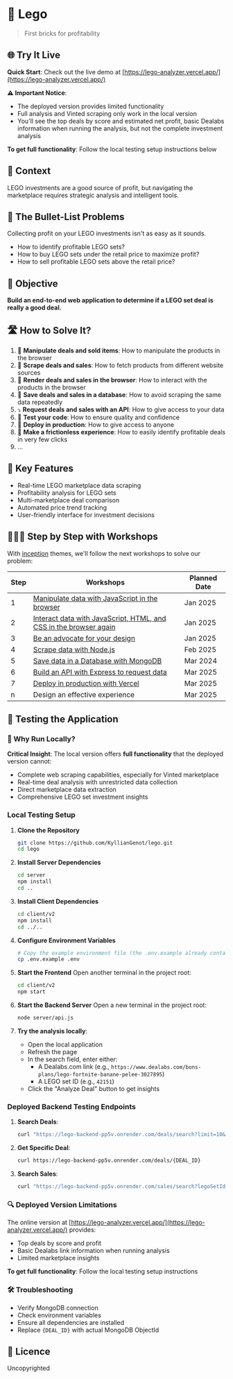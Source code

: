 # 🧱 Lego

> First bricks for profitability

## 🌐 Try It Live

**Quick Start**: Check out the live demo at [https://lego-analyzer.vercel.app/](https://lego-analyzer.vercel.app/)

**⚠️ Important Notice**: 
- The deployed version provides limited functionality
- Full analysis and Vinted scraping only work in the local version
- You'll see the top deals by score and estimated net profit, basic Dealabs information when running the analysis, but not the complete investment analysis

**To get full functionality**: Follow the local testing setup instructions below

## 📱 Context

LEGO investments are a good source of profit, but navigating the marketplace requires strategic analysis and intelligent tools.

## 🤔 The Bullet-List Problems

Collecting profit on your LEGO investments isn't as easy as it sounds.

* How to identify profitable LEGO sets?
* How to buy LEGO sets under the retail price to maximize profit?
* How to sell profitable LEGO sets above the retail price?

## 🎯 Objective

**Build an end-to-end web application to determine if a LEGO set deal is really a good deal.**

## 🛣 How to Solve It?

1. 🧱 **Manipulate deals and sold items**: How to manipulate the products in the browser
2. 🧹 **Scrape deals and sales**: How to fetch products from different website sources
3. 📱 **Render deals and sales in the browser**: How to interact with the products in the browser
4. 💽 **Save deals and sales in a database**: How to avoid scraping the same data repeatedly
5. ⤵️ **Request deals and sales with an API**: How to give access to your data
6. 🐛 **Test your code**: How to ensure quality and confidence
7. 🚀 **Deploy in production**: How to give access to anyone
8. 🎨 **Make a frictionless experience**: How to easily identify profitable deals in very few clicks
9. ...

## 🌟 Key Features

- Real-time LEGO marketplace data scraping
- Profitability analysis for LEGO sets
- Multi-marketplace deal comparison
- Automated price trend tracking
- User-friendly interface for investment decisions

## 👩🏽‍💻 Step by Step with Workshops

With [inception](https://github.com/92bondstreet/inception?tab=readme-ov-file#%EF%B8%8F-the-3-themes) themes, we'll follow the next workshops to solve our problem:

| Step | Workshops | Planned Date |
| --- | --- | --- |
| 1 | [Manipulate data with JavaScript in the browser](./workshops/1-manipulate-javascript.md) | Jan 2025 |
| 2 | [Interact data with JavaScript, HTML, and CSS in the browser again](./workshops/2-interact-js-css.md) | Jan 2025 |
| 3 | [Be an advocate for your design](./workshops/3-advocate-your-design.md) | Jan 2025 |
| 4 | [Scrape data with Node.js](./workshops/4-scrape-node.md) | Feb 2025 |
| 5 | [Save data in a Database with MongoDB](./workshops/5-store-mongodb.md) | Mar 2024 |
| 6 | [Build an API with Express to request data](./workshops/6-api-express.md) | Mar 2025 |
| 7 | [Deploy in production with Vercel](./workshops/7-deploy.md) | Mar 2025 |
| n | Design an effective experience | Mar 2025 |

## 🧪 Testing the Application

### 🚀 Why Run Locally?

**Critical Insight**: The local version offers **full functionality** that the deployed version cannot:
- Complete web scraping capabilities, especially for Vinted marketplace
- Real-time deal analysis with unrestricted data collection
- Direct marketplace data extraction
- Comprehensive LEGO set investment insights

### Local Testing Setup

1. **Clone the Repository**
   ```bash
   git clone https://github.com/KyllianGenot/lego.git
   cd lego
   ```

2. **Install Server Dependencies**
   ```bash
   cd server
   npm install
   cd ..
   ```

3. **Install Client Dependencies**
   ```bash
   cd client/v2
   npm install
   cd ../..
   ```

4. **Configure Environment Variables**
   ```bash
   # Copy the example environment file (the .env.example already contains the correct informations for you to be able to try)
   cp .env.example .env
   ```

5. **Start the Frontend**
   Open another terminal in the project root:
   ```bash
   cd client/v2
   npm start
   ```

6. **Start the Backend Server**
   Open a new terminal in the project root:
   ```bash
   node server/api.js
   ```

7. **Try the analysis locally**:
   - Open the local application
   - Refresh the page
   - In the search field, enter either:
     * A Dealabs.com link (e.g., `https://www.dealabs.com/bons-plans/lego-fortnite-banane-pelee-3027895`)
     * A LEGO set ID (e.g., `42151`)
   - Click the "Analyze Deal" button to get insights

### Deployed Backend Testing Endpoints

1. **Search Deals**:
   ```bash
   curl "https://lego-backend-pp5v.onrender.com/deals/search?limit=10&price=50&filterBy=best-discount"
   ```

2. **Get Specific Deal**:
   ```bash
   curl https://lego-backend-pp5v.onrender.com/deals/{DEAL_ID}
   ```

3. **Search Sales**:
   ```bash
   curl "https://lego-backend-pp5v.onrender.com/sales/search?legoSetId=42151&limit=5"
   ```

### 🔍 Deployed Version Limitations

The online version at [https://lego-analyzer.vercel.app/](https://lego-analyzer.vercel.app/) provides:
- Top deals by score and profit
- Basic Dealabs link information when running analysis
- Limited marketplace insights

**To get full functionality**: Follow the local testing setup instructions

### 🛠 Troubleshooting
- Verify MongoDB connection
- Check environment variables
- Ensure all dependencies are installed
- Replace `{DEAL_ID}` with actual MongoDB ObjectId

## 📝 Licence

Uncopyrighted
